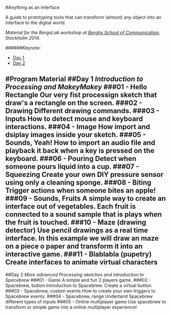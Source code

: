 #Anything as an interface

A guide to prototyping tools that can transform (almost) any object into an interface to the digital world.


*Material for the BergsLab workshop at [Berghs School of Communication](http://www.berghs.se/), 
Stockholm 2014.*

######Keynote:

* [Day 1 ](https://docs.google.com/presentation/d/1wULejgDr7kwPqIzvw9GjwQYGZrfVHriYA66VKjX6lhg/edit?usp=sharing)
* [Day 2](https://docs.google.com/presentation/d/1KcnvuD-WhcpLYzd7s_EHoeBoY66CGK3oE-h5TwaFGjQ/edit?usp=sharing)


#Program Material
##Day 1
*Introduction to Processing and MakeyMakey*
###01 - Hello Rectangle
Our very fist processign sketch that draw's a rectangle on the screen.
###02 - Drawing
Different drawing commands.
###03 - Inputs
How to detect mouse and keyboard interactions.
###04 - Image
How import and dsiplay images inside your sketch.
###05 - Sounds, Yeah!
How to import an audio file and playback it back when a key is pressed on the keyboard.
###06 - Pouring
Detect when someone pours liquid into a cup.
###07 - Squeezing
Create your own DIY pressure sensor using only a cleaning sponge.
###08 - Biting
Trigger actions when someone bites an apple!
###09 - Sounds, Fruits
A simple way to create an interface out of vegetables. Each fruit is connected to a sound sample that is plays when the fruit is touched.
###10 - Maze (drawing detector)
Use pencil drawings as a real time interface. In this example we will draw an maze on a piece o paper and transform it into an interactive game.
###11 - Blablabla (pupetry)
Create interfaces to animate virtual characters
---
##Day 2
*More advanced Processing sketches and introduction to Spacebrew*
###01 - Game
A simple and fun 2 players game.
###02 - Spacebrew, button
Introduction to Spacebrew. Create a virtual button. 
###03 - Spacebrew, custom events
How to create your own triggers to Spacebrew events.
###04 - Spacebrew, range
Undertand Spacebrew different types of inputs
###05 - Online multiplayer game
Use spacebrew to transform or simple game into a online multiplayer experience!